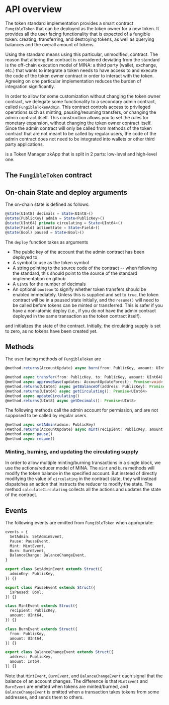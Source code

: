 # API overview

The token standard implementation provides a smart contract `FungibleToken` that can be deployed as
the token owner for a new token. It provides all the user facing functionality that is expected of a
fungible token: creating, transferring, and destroying tokens, as well as querying balances and the
overall amount of tokens.

Using the standard means using this particular, unmodified, contract. The reason that altering the
contract is considered deviating from the standard is the off-chain execution model of MINA: a third
party (wallet, exchange, etc.) that wants to integrate a token needs to have access to and execute
the code of the token owner contract in order to interact with the token. Agreeing on one particular
implementation reduces the burden of integration significantly.

In order to allow for some customization without changing the token owner contract, we delegate some
functionality to a secondary admin contract, called `FungibleTokenAdmin`. This contract controls
access to privileged operations such as minting, pausing/resuming transfers, or changing the admin
contract itself. This construction allows you to set the rules for monetary expansion, without
changing the token owner contract itself. Since the admin contract will only be called from methods
of the token contract that are not meant to be called by regular users, the code of the admin
contract does not need to be integrated into wallets or other third party applications.

is a Token Manager zkApp that is split in 2 parts: low-level and high-level one.

## The `FungibleToken` contract

## On-chain State and deploy arguments

The on-chain state is defined as follows:

```ts
@state(UInt8) decimals = State<UInt8>()
@state(PublicKey) admin = State<PublicKey>()
@state(UInt64) private circulating = State<UInt64>()
@state(Field) actionState = State<Field>()
@state(Bool) paused = State<Bool>()
```

The `deploy` function takes as arguments

- The public key of the account that the admin contract has been deployed to
- A symbol to use as the token symbol
- A string pointing to the source code of the contract -- when following the standard, this should
  point to the source of the standard implementation on github
- A `UInt8` for the number of decimals
- An optional `boolean` to signify whether token transfers should be enabled immediately. Unless
  this is supplied and set to `true`, the token contract will be in a paused state initially, and
  the `resume()` will need to be called before tokens can be minted or transferred. This is safer if
  you have a non-atomic deploy (i.e., if you do not have the admin contract deployed in the same
  transaction as the token contract itself).

and initializes the state of the contract. Initially, the circulating supply is set to zero, as no
tokens have been created yet.

## Methods

The user facing methods of `FungibleToken` are

```ts
@method.returns(AccountUpdate) async burn(from: PublicKey, amount: UInt64): Promise<AccountUpdate>

@method async transfer(from: PublicKey, to: PublicKey, amount: UInt64)
@method async approveBase(updates: AccountUpdateForest): Promise<void>
@method.returns(UInt64) async getBalanceOf(address: PublicKey): Promise<UInt64>
@method.returns(UInt64) async getCirculating(): Promise<UInt64>
@method async updateCirculating()
@method.returns(UInt8) async getDecimals(): Promise<UInt8>
```

The following methods call the admin account for permission, and are not supposed to be called by
regular users

```ts
@method async setAdmin(admin: PublicKey)
@method.returns(AccountUpdate) async mint(recipient: PublicKey, amount: UInt64): Promise<AccountUpdate>
@method async pause()
@method async resume()
```

### Minting, burning, and updating the circulating supply

In order to allow multiple minting/burning transactions in a single block, we use the
actions/reducer model of MINA. The `mint` and `burn` methods will modify the token balance in the
specified account. But instead of directly modifying the value of `circulating` in the contract
state, they will instead dispatches an action that instructs the reducer to modify the state. The
method `calculateCirculating` collects all the actions and updates the state of the contract.

## Events

The following events are emitted from `FungibleToken` when appropriate:

```ts
events = {
  SetAdmin: SetAdminEvent,
  Pause: PauseEvent,
  Mint: MintEvent,
  Burn: BurnEvent,
  BalanceChange: BalanceChangeEvent,
}

export class SetAdminEvent extends Struct({
  adminKey: PublicKey,
}) {}

export class PauseEvent extends Struct({
  isPaused: Bool,
}) {}

class MintEvent extends Struct({
  recipient: PublicKey,
  amount: UInt64,
}) {}

class BurnEvent extends Struct({
  from: PublicKey,
  amount: UInt64,
}) {}

export class BalanceChangeEvent extends Struct({
  address: PublicKey,
  amount: Int64,
}) {}
```

Note that `MintEvent`, `BurnEvent`, and `BalanceChangeEvent` each signal that the balance of an
account changes. The difference is that `MintEvent` and `BurnEvent` are emitted when tokens are
minted/burned, and `BalanceChangeEvent` is emitted when a transaction takes tokens from some
addresses, and sends them to others.
